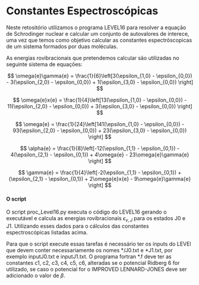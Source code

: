 # Constantes Espectroscópicas

Neste retositório utilizamos o programa LEVEL16 para resolver a equação
de Schrodinger nuclear e calcular um conjunto de autovalores de interece,
uma vez que temos como objetivo calcular as constantes espectróscopicas
de um sistema formados por duas moléculas.

As energias rovibracionais que pretendemos calcular são utilizadas no 
seguinte sistema de equações:

$$
\omega{e}\gamma{e} = \frac{1}{6}\left[3(\epsilon_{1,0} - \epsilon_{0,0}) - 3(\epsilon_{2,0} - \epsilon_{0,0}) + 1(\epsilon_{3,0} - \epsilon_{0,0}) \right]
$$ 

$$
\omega{e}x{e} = \frac{1}{4}\left[13(\epsilon_{1,0} - \epsilon_{0,0}) - 11(\epsilon_{2,0} - \epsilon_{0,0}) + 3(\epsilon_{3,0} - \epsilon_{0,0}) \right]
$$ 

$$
\omega{e} = \frac{1}{24}\left[141(\epsilon_{1,0} - \epsilon_{0,0}) - 93(\epsilon_{2,0} - \epsilon_{0,0}) + 23(\epsilon_{3,0} - \epsilon_{0,0}) \right]
$$ 

$$
\alpha{e} = \frac{1}{8}\left[-12(\epsilon_{1,1} - \epsilon_{0,1}) - 4(\epsilon_{2,1} - \epsilon_{0,1}) + 4\omega{e} - 23\omega{e}\gamma{e} \right]
$$ 

$$
\gamma{e} = \frac{1}{4}\left[-2(\epsilon_{1,1} - \epsilon_{0,1}) + (\epsilon_{2,1} - \epsilon_{0,1}) + 2\omega{e}x{e} - 9\omega{e}\gamma{e} \right]
$$ 

#### O script

O script proc_Level16.py executa o código do LEVEL16 gerando o executável e calcula
as energias rovibracionais $\epsilon_{\nu, J}$ para os estados J0 e J1. Utilizando
esses dados para o cálculos das constantes espectroscópicas listadas acima.

Para que o script execute essas tarefas é necessário ter os inputs do LEVEl que devem
conter necessariamente os nomes */J0.txt e *J1.txt, por exemplo inputJ0.txt e 
inputJ1.txt. O programa fortran *.f deve ter as constantes c1, c2, c3, c4, c5, c6, 
alteradas se o potencial Ridberg 6 for utilizado, se caso o potencial for o 
IMPROVED LENNARD-JONES deve ser adicionado o valor de $\beta$.  






